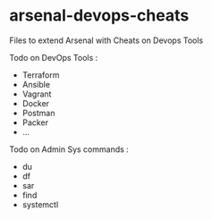 # arsenal-devops-cheats
Files to extend Arsenal with Cheats on Devops Tools

Todo on DevOps Tools : 

- Terraform
- Ansible
- Vagrant
- Docker
- Postman
- Packer
- ...

Todo on Admin Sys commands :

- du
- df
- sar
- find
- systemctl
